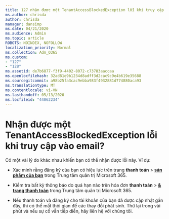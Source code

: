 ```yaml
---
title: 127 nhận được một TenantAccessBlockedException lỗi khi truy cập vào email?
ms.author: chrisda
author: chrisda
manager: dansimp
ms.date: 04/21/2020
ms.audience: Admin
ms.topic: article
ROBOTS: NOINDEX, NOFOLLOW
localization_priority: Normal
ms.collection: Adm_O365
ms.custom:
- "127"
- "128"
ms.assetid: de7b6877-f3f9-4402-8072-c73783aaccaa
ms.openlocfilehash: 32ad81e9b1234d8adff3d2cac9c9e4b619e35688
ms.sourcegitcommit: a98b25fa3cac9ebba983f4932881d774880aca93
ms.translationtype: MT
ms.contentlocale: vi-VN
ms.lasthandoff: 05/13/2020
ms.locfileid: "44062234"
---
```

# <a name="getting-a-tenantaccessblockedexception-error-when-accessing-email"></a>Nhận được một TenantAccessBlockedException lỗi khi truy cập vào email?

Có một vài lý do khác nhau khiến bạn có thể nhận được lỗi này. Ví dụ:

- Xác minh rằng đăng ký của bạn có hiệu lực trên trang **thanh toán** \> **[sản phẩm của bạn](https://portal.office.com/adminportal/home#/subscriptions)** trong Trung tâm quản trị Microsoft 365.

- Kiểm tra bất kỳ thông báo do quá hạn nào trên hóa đơn **thanh toán** \> **[& trang thanh toán](https://portal.office.com/adminportal/home#/billoverview)** trong Trung tâm quản trị Microsoft 365.

- Nếu thanh toán và đăng ký cho tài khoản của bạn đã được cập nhật gần đây, thì có thể mất thời gian để các thay đổi phát sinh. Thử lại trong vài phút và nếu sự cố vẫn tiếp diễn, hãy liên hệ với chúng tôi.
